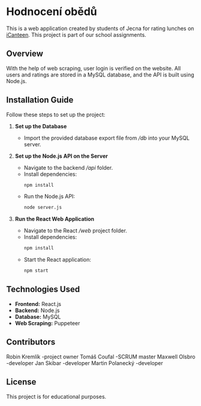 # Hodnocení obědů

This is a web application created by students of Jecna for rating lunches on [iCanteen](https://strav.nasejidelna.cz/0341/login). This project is part of our school assignments.

## Overview
With the help of web scraping, user login is verified on the website. All users and ratings are stored in a MySQL database, and the API is built using Node.js.

## Installation Guide

Follow these steps to set up the project:

1. **Set up the Database**  
   - Import the provided database export file from */db* into your MySQL server.
   
2. **Set up the Node.js API on the Server**  
   - Navigate to the backend */api* folder.
   - Install dependencies:  
     ```bash
     npm install
     ```
   - Run the Node.js API:  
     ```bash
     node server.js
     ```

3. **Run the React Web Application**  
   - Navigate to the React */web* project folder.
   - Install dependencies:  
     ```bash
     npm install
     ```
   - Start the React application:  
     ```bash
     npm start
     ```

## Technologies Used
- **Frontend:** React.js
- **Backend:** Node.js
- **Database:** MySQL
- **Web Scraping:** Puppeteer

## Contributors
Robin Kremlík -project owner
Tomáš Coufal -SCRUM master
Maxwell Olsbro -developer
Jan Skibar -developer
Martin Polanecký -developer

## License
This project is for educational purposes.

